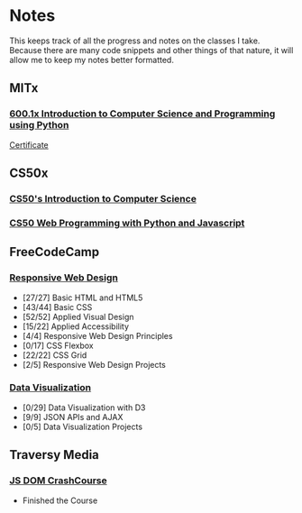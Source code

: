 # Notes

This keeps track of all the progress and notes on the classes I take. Because there are many code snippets and other things of that nature, it will allow me to keep my notes better formatted.

## MITx

### [600.1x Introduction to Computer Science and Programming using Python]()
[Certificate](https://courses.edx.org/certificates/a1125794c0da482480daf407490f3b28)

## CS50x

### [CS50's Introduction to Computer Science](https://github.com/pickleat/notes/blob/master/CS50xIntroductiontoComputerScience.md)

### [CS50 Web Programming with Python and Javascript](https://github.com/pickleat/notes/blob/master/CS50webnotes.md)

## FreeCodeCamp

### [Responsive Web Design](https://github.com/pickleat/notes/blob/master/ResponsiveWebDesign.md)
- [27/27] Basic HTML and HTML5
- [43/44] Basic CSS
- [52/52] Applied Visual Design
- [15/22] Applied Accessibility
- [4/4] Responsive Web Design Principles
- [0/17] CSS Flexbox
- [22/22] CSS Grid
- [2/5] Responsive Web Design Projects

### [Data Visualization](https://github.com/pickleat/notes/blob/master/DataVisualizationNotes.md)
- [0/29] Data Visualization with D3
- [9/9] JSON APIs and AJAX
- [0/5] Data Visualization Projects
## Traversy Media

### [JS DOM CrashCourse](https://github.com/pickleat/notes/blob/master/JavaScriptDOMCrashCourse-TraversyMedia.md)
- Finished the Course